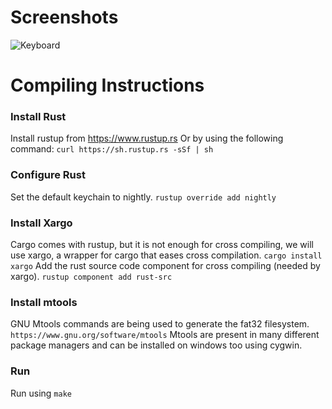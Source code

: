 # Screenshots
![Keyboard](https://i.imgur.com/Wa43Xir.png)

# Compiling Instructions

### Install Rust
Install rustup from https://www.rustup.rs
Or by using the following command: 
`curl https://sh.rustup.rs -sSf | sh`

### Configure Rust
Set the default keychain to nightly.
`rustup override add nightly`

### Install Xargo
Cargo comes with rustup, but it is not enough for cross compiling, we will use xargo, a wrapper for cargo that eases cross compilation.
`cargo install xargo`
Add the rust source code component for cross compiling (needed by xargo).
`rustup component add rust-src`

### Install mtools
GNU Mtools commands are being used to generate the fat32 filesystem.
`https://www.gnu.org/software/mtools`
Mtools are present in many different package managers and can be installed on windows too using cygwin.

### Run
Run using `make`